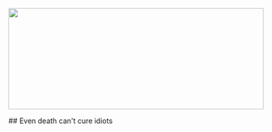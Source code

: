 <p align="center">
  <img width="100%" height="200px" src="https://user-images.githubusercontent.com/97990780/206591493-e61cfefb-f896-4fc6-bc99-d12d1ffc556b.gif">
</p>
## Even death can't cure idiots
